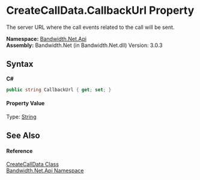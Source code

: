 ﻿# CreateCallData.CallbackUrl Property 
 

The server URL where the call events related to the call will be sent.

**Namespace:**&nbsp;<a href ="N_Bandwidth_Net_Api.md">Bandwidth.Net.Api</a><br />**Assembly:**&nbsp;Bandwidth.Net (in Bandwidth.Net.dll) Version: 3.0.3

## Syntax

**C#**<br />
``` C#
public string CallbackUrl { get; set; }
```


#### Property Value
Type: <a href="http://msdn2.microsoft.com/en-us/library/s1wwdcbf" target="_blank">String</a>

## See Also


#### Reference
<a href ="T_Bandwidth_Net_Api_CreateCallData.md">CreateCallData Class</a><br /><a href ="N_Bandwidth_Net_Api.md">Bandwidth.Net.Api Namespace</a><br />